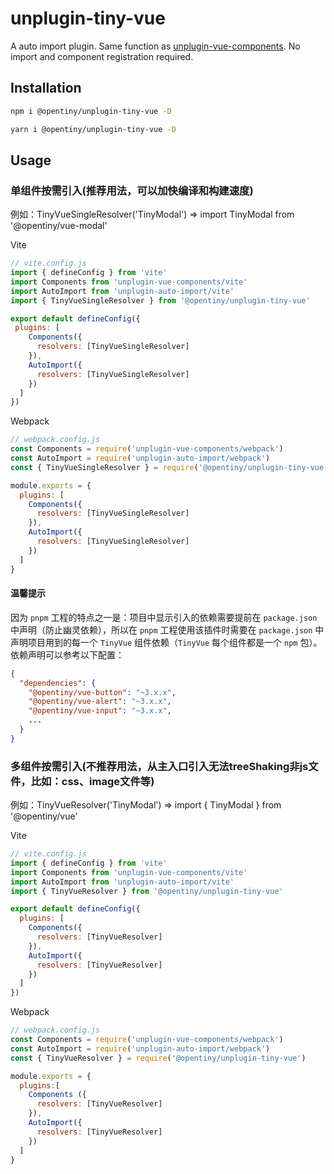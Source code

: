 # unplugin-tiny-vue

A auto import plugin. Same function as [unplugin-vue-components](https://github.com/unplugin/unplugin-vue-components).
No import and component registration required.

## Installation

```bash
npm i @opentiny/unplugin-tiny-vue -D

yarn i @opentiny/unplugin-tiny-vue -D
```

## Usage

### 单组件按需引入(推荐用法，可以加快编译和构建速度)

例如：TinyVueSingleResolver('TinyModal') => import TinyModal from '@opentiny/vue-modal'

Vite

```js
// vite.config.js
import { defineConfig } from 'vite'
import Components from 'unplugin-vue-components/vite'
import AutoImport from 'unplugin-auto-import/vite'
import { TinyVueSingleResolver } from '@opentiny/unplugin-tiny-vue'

export default defineConfig({
 plugins: [
    Components({
      resolvers: [TinyVueSingleResolver]
    }),
    AutoImport({
      resolvers: [TinyVueSingleResolver]
    })
  ]
})
```

Webpack

```js
// webpack.config.js
const Components = require('unplugin-vue-components/webpack')
const AutoImport = require('unplugin-auto-import/webpack')
const { TinyVueSingleResolver } = require('@opentiny/unplugin-tiny-vue')

module.exports = {
  plugins: [
    Components({
      resolvers: [TinyVueSingleResolver]
    }),
    AutoImport({
      resolvers: [TinyVueSingleResolver]
    })
  ]
}
```

#### 温馨提示

因为 `pnpm` 工程的特点之一是：项目中显示引入的依赖需要提前在 `package.json` 中声明（防止幽灵依赖），所以在 `pnpm` 工程使用该插件时需要在 `package.json` 中声明项目用到的每一个 `TinyVue` 组件依赖（`TinyVue` 每个组件都是一个 `npm` 包）。依赖声明可以参考以下配置：

```json
{
  "dependencies": {
    "@opentiny/vue-button": "~3.x.x",
    "@opentiny/vue-alert": "~3.x.x",
    "@opentiny/vue-input": "~3.x.x",
    ...
  }
}
```

### 多组件按需引入(不推荐用法，从主入口引入无法treeShaking非js文件，比如：css、image文件等)

例如：TinyVueResolver('TinyModal') => import { TinyModal } from '@opentiny/vue'

Vite

```js
// vite.config.js
import { defineConfig } from 'vite'
import Components from 'unplugin-vue-components/vite'
import AutoImport from 'unplugin-auto-import/vite'
import { TinyVueResolver } from '@opentiny/unplugin-tiny-vue'

export default defineConfig({
  plugins: [
    Components({
      resolvers: [TinyVueResolver]
    }),
    AutoImport({
      resolvers: [TinyVueResolver]
    })
  ]
})
```

Webpack

```js
// webpack.config.js
const Components = require('unplugin-vue-components/webpack')
const AutoImport = require('unplugin-auto-import/webpack')
const { TinyVueResolver } = require('@opentiny/unplugin-tiny-vue')

module.exports = {
  plugins:[
    Components ({
      resolvers: [TinyVueResolver]
    }),
    AutoImport({
      resolvers: [TinyVueResolver]
    })
  ]
}
```
